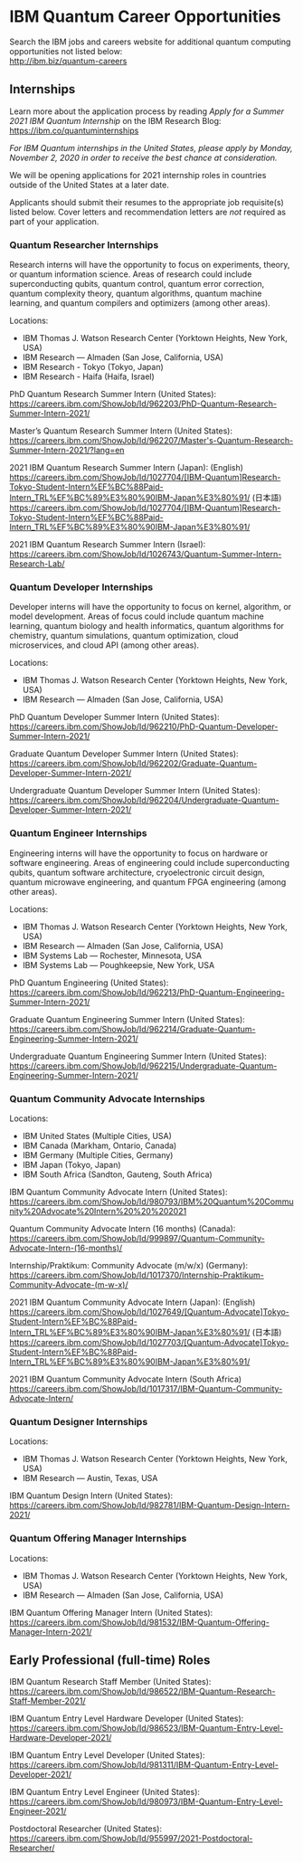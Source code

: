 # IBM Quantum Career Opportunities

Search the IBM jobs and careers website for additional quantum computing opportunities not listed below:  
http://ibm.biz/quantum-careers

## Internships

Learn more about the application process by reading *Apply for a Summer 2021 IBM Quantum Internship* on the IBM Research Blog:  
https://ibm.co/quantuminternships

_For IBM Quantum internships in the United States, please apply by Monday, November 2, 2020 in order to receive the best chance at consideration._

We will be opening applications for 2021 internship roles in countries outside of the United States at a later date.

Applicants should submit their resumes to the appropriate job requisite(s) listed below. Cover letters and recommendation letters are _not_ required as part of your application.

### Quantum Researcher Internships

Research interns will have the opportunity to focus on experiments, theory, or quantum information science. Areas of research could include superconducting qubits, quantum control, quantum error correction, quantum complexity theory, quantum algorithms, quantum machine learning, and quantum compilers and optimizers (among other areas).

Locations:

- IBM Thomas J. Watson Research Center (Yorktown Heights, New York, USA)
- IBM Research — Almaden (San Jose, California, USA)
- IBM Research - Tokyo (Tokyo, Japan)
- IBM Research - Haifa (Haifa, Israel)

PhD Quantum Research Summer Intern (United States):  
https://careers.ibm.com/ShowJob/Id/962203/PhD-Quantum-Research-Summer-Intern-2021/

Master’s Quantum Research Summer Intern (United States):  
https://careers.ibm.com/ShowJob/Id/962207/Master's-Quantum-Research-Summer-Intern-2021/?lang=en

2021 IBM Quantum Research Summer Intern (Japan):
(English) https://careers.ibm.com/ShowJob/Id/1027704/[IBM-Quantum]Research-Tokyo-Student-Intern%EF%BC%88Paid-Intern_TRL%EF%BC%89%E3%80%90IBM-Japan%E3%80%91/ 
(日本語) https://careers.ibm.com/ShowJob/Id/1027704/[IBM-Quantum]Research-Tokyo-Student-Intern%EF%BC%88Paid-Intern_TRL%EF%BC%89%E3%80%90IBM-Japan%E3%80%91/ 

2021 IBM Quantum Research Summer Intern (Israel):
https://careers.ibm.com/ShowJob/Id/1026743/Quantum-Summer-Intern-Research-Lab/ 

### Quantum Developer Internships

Developer interns will have the opportunity to focus on kernel, algorithm, or model development. Areas of focus could include quantum machine learning, quantum biology and health informatics, quantum algorithms for chemistry, quantum simulations, quantum optimization, cloud microservices, and cloud API (among other areas).

Locations:

- IBM Thomas J. Watson Research Center (Yorktown Heights, New York, USA)
- IBM Research — Almaden (San Jose, California, USA)

PhD Quantum Developer Summer Intern (United States):  
https://careers.ibm.com/ShowJob/Id/962210/PhD-Quantum-Developer-Summer-Intern-2021/

Graduate Quantum Developer Summer Intern (United States):  
https://careers.ibm.com/ShowJob/Id/962202/Graduate-Quantum-Developer-Summer-Intern-2021/

Undergraduate Quantum Developer Summer Intern (United States):  
https://careers.ibm.com/ShowJob/Id/962204/Undergraduate-Quantum-Developer-Summer-Intern-2021/

### Quantum Engineer Internships

Engineering interns will have the opportunity to focus on hardware or software engineering. Areas of engineering could include superconducting qubits, quantum software architecture, cryoelectronic circuit design, quantum microwave engineering, and quantum FPGA engineering (among other areas).

Locations:

- IBM Thomas J. Watson Research Center (Yorktown Heights, New York, USA)
- IBM Research — Almaden (San Jose, California, USA)
- IBM Systems Lab — Rochester, Minnesota, USA
- IBM Systems Lab — Poughkeepsie, New York, USA

PhD Quantum Engineering (United States):  
https://careers.ibm.com/ShowJob/Id/962213/PhD-Quantum-Engineering-Summer-Intern-2021/

Graduate Quantum Engineering Summer Intern (United States):  
https://careers.ibm.com/ShowJob/Id/962214/Graduate-Quantum-Engineering-Summer-Intern-2021/

Undergraduate Quantum Engineering Summer Intern (United States):  
https://careers.ibm.com/ShowJob/Id/962215/Undergraduate-Quantum-Engineering-Summer-Intern-2021/

### Quantum Community Advocate Internships

Locations:

- IBM United States (Multiple Cities, USA)
- IBM Canada (Markham, Ontario, Canada)
- IBM Germany (Multiple Cities, Germany)
- IBM Japan (Tokyo, Japan)
- IBM South Africa (Sandton, Gauteng, South Africa)

IBM Quantum Community Advocate Intern (United States):  
https://careers.ibm.com/ShowJob/Id/980793/IBM%20Quantum%20Community%20Advocate%20Intern%20%20%202021

Quantum Community Advocate Intern (16 months) (Canada):
https://careers.ibm.com/ShowJob/Id/999897/Quantum-Community-Advocate-Intern-(16-months)/

Internship/Praktikum: Community Advocate (m/w/x) (Germany):
https://careers.ibm.com/ShowJob/Id/1017370/Internship-Praktikum-Community-Advocate-(m-w-x)/

2021 IBM Quantum Community Advocate Intern (Japan):
(English) https://careers.ibm.com/ShowJob/Id/1027649/[Quantum-Advocate]Tokyo-Student-Intern%EF%BC%88Paid-Intern_TRL%EF%BC%89%E3%80%90IBM-Japan%E3%80%91/ 
(日本語) https://careers.ibm.com/ShowJob/Id/1027703/[Quantum-Advocate]Tokyo-Student-Intern%EF%BC%88Paid-Intern_TRL%EF%BC%89%E3%80%90IBM-Japan%E3%80%91/ 

2021 IBM Quantum Community Advocate Intern (South Africa)
https://careers.ibm.com/ShowJob/Id/1017317/IBM-Quantum-Community-Advocate-Intern/ 


### Quantum Designer Internships

Locations:

- IBM Thomas J. Watson Research Center (Yorktown Heights, New York, USA)
- IBM Research — Austin, Texas, USA

IBM Quantum Design Intern (United States):  
https://careers.ibm.com/ShowJob/Id/982781/IBM-Quantum-Design-Intern-2021/

### Quantum Offering Manager Internships

Locations:

- IBM Thomas J. Watson Research Center (Yorktown Heights, New York, USA)
- IBM Research — Almaden (San Jose, California, USA)

IBM Quantum Offering Manager Intern (United States):  
https://careers.ibm.com/ShowJob/Id/981532/IBM-Quantum-Offering-Manager-Intern-2021/

## Early Professional (full-time) Roles

IBM Quantum Research Staff Member (United States):  
https://careers.ibm.com/ShowJob/Id/986522/IBM-Quantum-Research-Staff-Member-2021/

IBM Quantum Entry Level Hardware Developer (United States):  
https://careers.ibm.com/ShowJob/Id/986523/IBM-Quantum-Entry-Level-Hardware-Developer-2021/

IBM Quantum Entry Level Developer (United States):  
https://careers.ibm.com/ShowJob/Id/981311/IBM-Quantum-Entry-Level-Developer-2021/

IBM Quantum Entry Level Engineer (United States):  
https://careers.ibm.com/ShowJob/Id/980973/IBM-Quantum-Entry-Level-Engineer-2021/

Postdoctoral Researcher (United States):  
https://careers.ibm.com/ShowJob/Id/955997/2021-Postdoctoral-Researcher/
